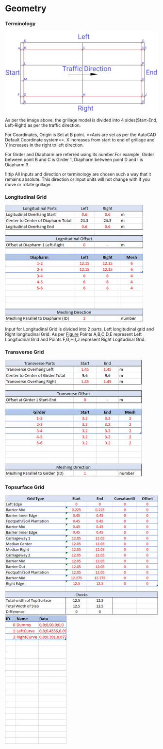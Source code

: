 # Geometry

### Terminology

[![grillagemodel](../assets/images/grillagemodel.png)](../assets/images/grillagemodel.png)

As per the image above, the grillage model is divided into 4 sides(Start-End,  Left-Right) as per the traffic direction.

For Coordinates, Origin is Set at B point. ==Axis are set as per the AutoCAD Default Coordinate system==. X increases from start to end of grillage and Y increases in the right to left direction.

For Girder and Diapharm are referred using its number.For example, Girder between point B and C is Girder 1, Diapharm between point D and I is Diapharm 3.

!!!tip
    All Inputs and direction or terminology are chosen such a way that it remains absolute.  This direction or Input units will not change with if you move or rotate grillage.

### Longitudinal Grid
[![longitudinalgrid](../assets/images/Main/longitudinalgrid.png)](../assets/images/Main/longitudinalgrid.png)

Input for Longitudinal Grid is divided into 2 parts, Left longitudinal grid and Right longitudinal Grid.
As per [Figure][1] Points A,B,C,D,E represent Left Longitudinal Grid and Points F,G,H,I,J represent Right Logitudinal Grid.


[1]:#terminology

### Transverse Grid
[![transversegrid](../assets/images/Main/transversegrid.png)](../assets/images/Main/transversegrid.png)

### Topsurface Grid
[![transversegrid](../assets/images/Main/topsurfacegrid.png)](../assets/images/Main/topsurfacegrid.png)
[![transversegrid](../assets/images/Main/curvature.png)](../assets/images/Main/curvature.png)
